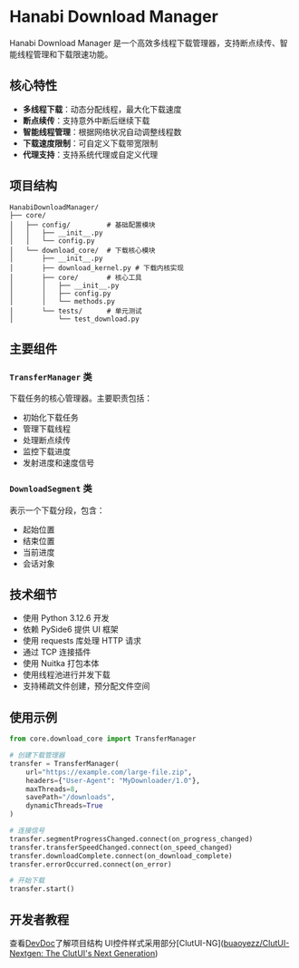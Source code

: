 # Hanabi Download Manager

Hanabi Download Manager 是一个高效多线程下载管理器，支持断点续传、智能线程管理和下载限速功能。

## 核心特性

- **多线程下载**：动态分配线程，最大化下载速度
- **断点续传**：支持意外中断后继续下载
- **智能线程管理**：根据网络状况自动调整线程数
- **下载速度限制**：可自定义下载带宽限制
- **代理支持**：支持系统代理或自定义代理

## 项目结构

```
HanabiDownloadManager/
├── core/
│   ├── config/         # 基础配置模块
│   │   ├── __init__.py
│   │   └── config.py
│   └── download_core/  # 下载核心模块
│       ├── __init__.py
│       ├── download_kernel.py # 下载内核实现
│       ├── core/       # 核心工具
│       │   ├── __init__.py
│       │   ├── config.py
│       │   └── methods.py
│       └── tests/      # 单元测试
│           └── test_download.py
```

## 主要组件

### `TransferManager` 类

下载任务的核心管理器。主要职责包括：

- 初始化下载任务
- 管理下载线程
- 处理断点续传
- 监控下载进度
- 发射进度和速度信号

### `DownloadSegment` 类

表示一个下载分段，包含：

- 起始位置
- 结束位置
- 当前进度
- 会话对象

## 技术细节

- 使用 Python 3.12.6 开发
- 依赖 PySide6 提供 UI 框架
- 使用 requests 库处理 HTTP 请求
- 通过 TCP 连接插件
- 使用 Nuitka 打包本体
- 使用线程池进行并发下载
- 支持稀疏文件创建，预分配文件空间

## 使用示例

```python
from core.download_core import TransferManager

# 创建下载管理器
transfer = TransferManager(
    url="https://example.com/large-file.zip",
    headers={"User-Agent": "MyDownloader/1.0"},
    maxThreads=8,
    savePath="/downloads",
    dynamicThreads=True
)

# 连接信号
transfer.segmentProgressChanged.connect(on_progress_changed)
transfer.transferSpeedChanged.connect(on_speed_changed)
transfer.downloadComplete.connect(on_download_complete)
transfer.errorOccurred.connect(on_error)

# 开始下载
transfer.start()
```

## 开发者教程
查看[DevDoc](./DevDoc.md)了解项目结构
UI控件样式采用部分[ClutUI-NG]([buaoyezz/ClutUI-Nextgen: The ClutUI's Next Generation](https://github.com/buaoyezz/ClutUI-Nextgen))

